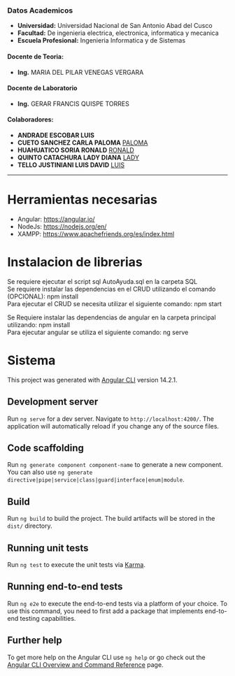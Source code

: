 ### Datos Academicos

- **Universidad:** Universidad Nacional de San Antonio Abad del Cusco
- **Facultad:** De ingenieria electrica, electronica, informatica y mecanica
- **Escuela Profesional:** Ingenieria Informatica y de Sistemas
#### Docente de Teoria:
- **Ing.** MARIA DEL PILAR VENEGAS VERGARA
#### Docente de Laboratorio
- **Ing.** GERAR FRANCIS QUISPE TORRES
#### Colaboradores:
- **ANDRADE ESCOBAR LUIS**
- **CUETO SANCHEZ CARLA PALOMA** [PALOMA](https://github.com/carlasanchez15)
- **HUAHUATICO SORIA RONALD** [RONALD](https://github.com/Romehe369)
- **QUINTO CATACHURA LADY DIANA** [LADY](https://github.com/Diana-Quinto)
- **TELLO JUSTINIANI LUIS DAVID** [LUIS](https://github.com/SidMox120897)
---

# Herramientas necesarias

- Angular: https://angular.io/ <br>
- NodeJs: https://nodejs.org/en/ <br>
- XAMPP: https://www.apachefriends.org/es/index.html <br>

# Instalacion de librerias

Se requiere ejecutar el script sql AutoAyuda.sql en la carpeta SQL<br>
Se requiere instalar las dependencias en el CRUD utilizando el comando (OPCIONAL): npm install<br>
Para ejecutar el CRUD se necesita utilizar el siguiente comando: npm start<br>

Se Requiere instalar las dependencias de angular en la carpeta principal utilizando: npm install<br>
Para ejecutar angular se utiliza el siguiente comando: ng serve

# Sistema

This project was generated with [Angular CLI](https://github.com/angular/angular-cli) version 14.2.1.

## Development server

Run `ng serve` for a dev server. Navigate to `http://localhost:4200/`. The application will automatically reload if you change any of the source files.

## Code scaffolding

Run `ng generate component component-name` to generate a new component. You can also use `ng generate directive|pipe|service|class|guard|interface|enum|module`.

## Build

Run `ng build` to build the project. The build artifacts will be stored in the `dist/` directory.

## Running unit tests

Run `ng test` to execute the unit tests via [Karma](https://karma-runner.github.io).

## Running end-to-end tests

Run `ng e2e` to execute the end-to-end tests via a platform of your choice. To use this command, you need to first add a package that implements end-to-end testing capabilities.

## Further help

To get more help on the Angular CLI use `ng help` or go check out the [Angular CLI Overview and Command Reference](https://angular.io/cli) page.
